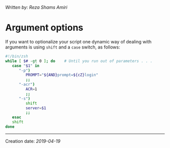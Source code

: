 _Written by: Reza Shams Amiri_
# Argument options

If you want to optionalize your script one dynamic way of dealing with arguments is using `shift` and a `case` switch, as follows:

``` sh
#!/bin/zsh
while [ $# -gt 0 ]; do    # Until you run out of parameters . . .
   case "$1" in
      "-p")
         PROMPT="${AND}prompt=${cZ}login"
         ;;
      "-acr")
         ACR=1
         ;;
      "-s")
         shift
         server=$1
         ;;
   esac
   shift
done
```

* * *
Creation date: _2019-04-19_
